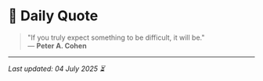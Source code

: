 # 📜 Daily Quote

> "If you truly expect something to be difficult, it will be."  
> — **Peter A. Cohen**

---

_Last updated: 04 July 2025 ⏳_
